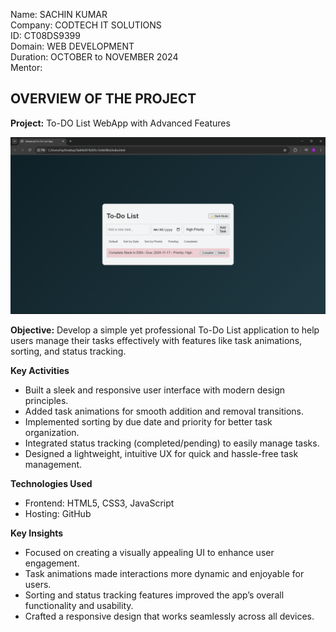 Name: SACHIN KUMAR<br>
Company: CODTECH IT SOLUTIONS<br>
ID: CT08DS9399<br>
Domain: WEB DEVELOPMENT<br>
Duration: OCTOBER to NOVEMBER 2024<br>
Mentor: <br>


**OVERVIEW OF THE PROJECT**
---

**Project:** To-DO List WebApp with Advanced Features 

 ![Image Alt](https://github.com/Sachin-701/CODTECH---Task-1-To-Do-List-/blob/main/Screenshot.png?raw=true)


**Objective:**
Develop a simple yet professional To-Do List application to help users manage their tasks effectively with features like task animations, sorting, and status tracking.

**Key Activities**
 - Built a sleek and responsive user interface with modern design principles.
 - Added task animations for smooth addition and removal transitions.
 - Implemented sorting by due date and priority for better task organization.
 - Integrated status tracking (completed/pending) to easily manage tasks.
 - Designed a lightweight, intuitive UX for quick and hassle-free task management.

**Technologies Used**
 - Frontend: HTML5, CSS3, JavaScript
 - Hosting: GitHub

**Key Insights**
 - Focused on creating a visually appealing UI to enhance user engagement.
 - Task animations made interactions more dynamic and enjoyable for users.
 - Sorting and status tracking features improved the app’s overall functionality and usability.
 - Crafted a responsive design that works seamlessly across all devices.


